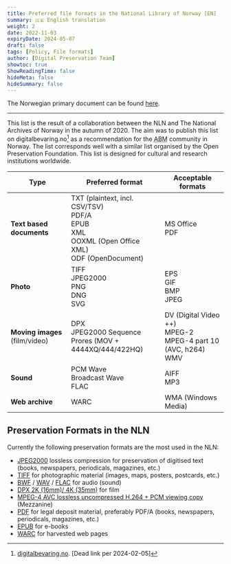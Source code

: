 ```yaml
---
title: Preferred file formats in the National Library of Norway [EN]
summary: 🇬🇧 English translation
weight: 2
date: 2022-11-03
expiryDate: 2024-05-07
draft: false
tags: [Policy, File formats]
author: [Digital Preservation Team]
showtoc: true
ShowReadingTime: false
hideMeta: false
hideSummary: false
---
```


The Norwegian primary document can be found [here](/docs/formats/2022-11-03-formats-in-use-no/).

---

This list is the result of a collaboration between the NLN and The National Archives of Norway in the autumn of 2020.
The aim was to publish this list on digitalbevaring.no[^1] as a recommendation for the
  <abbr title="Similar to the english GLAM abbreviation, refers to Archives, Libraries, and Museums in Norway">ABM</abbr>
community in Norway.
The list corresponds well with a similar list organised by the Open Preservation Foundation.
This list is designed for cultural and research institutions worldwide.

[^1]: [digitalbevaring.no](https://digitalbevaring.no "Webpage with recommendations for digital preservation in Norwegian ABM institutions"). [Dead link per 2024-02-05]

| Type                           | Preferred format                                                                                         | Acceptable formats                                                    |
| ------------------------------ | -------------------------------------------------------------------------------------------------------- | --------------------------------------------------------------------- |
| **Text based documents**       | TXT (plaintext, incl. CSV/TSV)<br>PDF/A <br>EPUB<br>XML<br>OOXML (Open Office XML)<br>ODF (OpenDocument) | MS Office<br>PDF                                                      |
| **Photo**                      | TIFF<br>JPEG2000<br>PNG<br>DNG<br>SVG                                                                    | EPS<br>GIF<br>BMP<br>JPEG                                             |
| **Moving images** (film/video) | DPX<br>JPEG2000 Sequence<br>Prores (MOV + 4444XQ/444/422HQ)                                              | DV (Digital Video ++)<br> MPEG-2<br>MPEG-4 part 10 (AVC, h264)<br>WMV |
| **Sound**                      | PCM Wave<br>Broadcast Wave<br>FLAC                                                                       | AIFF<br>MP3<br>                                                       |
| **Web archive**                | WARC                                                                                                     | WMA (Windows Media)                                                   |

## Preservation Formats in the NLN

Currently the following preservation formats are the most used in the NLN:

- [JPEG2000](https://www.loc.gov/preservation/digital/formats/fdd/fdd000214.shtml "Library of Congress page for JPEG2000 file format")
  lossless compression for preservation of digitised text (books, newspapers, periodicals, magazines, etc.)
- [TIFF](https://www.loc.gov/preservation/digital/formats/fdd/fdd000022.shtml "Library of Congress page for TIFF file format")
  for photographic material (images, maps, posters, postcards, etc.)
- [BWF](https://www.loc.gov/preservation/digital/formats/fdd/fdd000357.shtml "Library of Congress page for BWF file format") /
  [WAV](https://www.loc.gov/preservation/digital/formats/fdd/fdd000001.shtml "Library of Congress page for WAV file format") /
  [FLAC](https://www.loc.gov/preservation/digital/formats/fdd/fdd000198.shtml "Library of Congress page for FLAC file format")
  for audio (sound)
- [DPX 2K (16mm)/ 4K (35mm)](https://www.loc.gov/preservation/digital/formats/fdd/fdd000178.shtml "Library of Congress page for DPX file format")
  for film
- [MPEG-4 AVC lossless uncompressed H.264 + PCM viewing copy](https://www.loc.gov/preservation/digital/formats/fdd/fdd000081.shtml "Library of Congress page for MPEG-4 AVC file format")
  (Mezzanine)
- [PDF](https://www.loc.gov/preservation/digital/formats/fdd/fdd000318.shtml "Library of Congress page for PDF/A file format")
  for legal deposit material, preferably PDF/A (books, newspapers, periodicals, magazines, etc.)
- [EPUB](https://www.loc.gov/preservation/digital/formats/fdd/fdd000310.shtml "Library of Congress page for EPUB file format")
  for e-books
- [WARC](https://www.loc.gov/preservation/digital/formats/fdd/fdd000236.shtml "Library of Congress page for WARC file format")
  for harvested web pages
